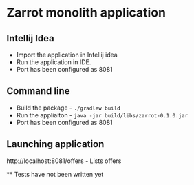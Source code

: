 # Zarrot monolith application

## Intellij Idea
* Import the application in Intellij idea
* Run the application in IDE.
* Port has been configured as 8081

## Command line
* Build the package - `./gradlew build`
* Run the appliaiton - `java -jar build/libs/zarrot-0.1.0.jar`
* Port has been configured as 8081

## Launching application
http://localhost:8081/offers - Lists offers


** Tests have not been written yet
